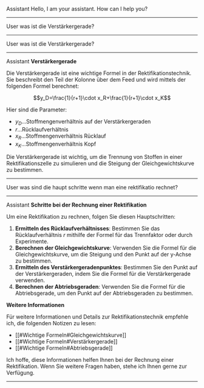 Assistant
Hello, I am your assistant. How can I help you?
- - - - -
User
was ist die Verstärkergerade?
- - - - -
User
was ist die Verstärkergerade?
- - - - -
Assistant
**Verstärkergerade**

Die Verstärkergerade ist eine wichtige Formel in der Rektifikationstechnik. Sie beschreibt den Teil der Kolonne über dem Feed und wird mittels der folgenden Formel berechnet:

$$y_D=\frac{1}{r+1}\cdot x_R+\frac{1}{r+1}\cdot x_K$$

Hier sind die Parameter:
- $y_D$...Stoffmengenverhältnis auf der Verstärkergeraden
- $r$...Rücklaufverhältnis
- $x_R$...Stoffmengenverhältnis Rücklauf
- $x_K$...Stoffmengenverhältnis Kopf

Die Verstärkergerade ist wichtig, um die Trennung von Stoffen in einer Rektifikationszelle zu simulieren und die Steigung der Gleichgewichtskurve zu bestimmen.
- - - - -
User
was sind die haupt schritte wenn man eine rektifikatio rechnet?
- - - - -
Assistant
**Schritte bei der Rechnung einer Rektifikation**

Um eine Rektifikation zu rechnen, folgen Sie diesen Hauptschritten:

1. **Ermitteln des Rücklaufverhältnisses**: Bestimmen Sie das Rücklaufverhältnis $r$ mithilfe der Formel für das Trennfaktor oder durch Experimente.
2. **Berechnen der Gleichgewichtskurve**: Verwenden Sie die Formel für die Gleichgewichtskurve, um die Steigung und den Punkt auf der y-Achse zu bestimmen.
3. **Ermitteln des Verstärkergeradenpunktes**: Bestimmen Sie den Punkt auf der Verstärkergeraden, indem Sie die Formel für die Verstärkergerade verwenden.
4. **Berechnen der Abtriebsgeraden**: Verwenden Sie die Formel für die Abtriebsgerade, um den Punkt auf der Abtriebsgeraden zu bestimmen.

**Weitere Informationen**

Für weitere Informationen und Details zur Rektifikationstechnik empfehle ich, die folgenden Notizen zu lesen:

*   [[#Wichtige Formeln#Gleichgewichtskurve]]
*   [[#Wichtige Formeln#Verstärkergerade]]
*   [[#Wichtige Formeln#Abtriebsgerade]]

Ich hoffe, diese Informationen helfen Ihnen bei der Rechnung einer Rektifikation. Wenn Sie weitere Fragen haben, stehe ich Ihnen gerne zur Verfügung.
- - - - -